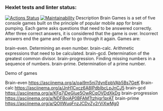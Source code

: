 ### Hexlet tests and linter status:
[![Actions Status](https://github.com/ILYA9090/frontend-project-44/workflows/hexlet-check/badge.svg)](https://github.com/ILYA9090/frontend-project-44/actions)
[![Maintainability](https://api.codeclimate.com/v1/badges/fa4a018621bbe9ba6a0c/maintainability)](https://codeclimate.com/github/ILYA9090/frontend-project-44/maintainability)
Description
Brain Games is a set of five console games built on the principle of popular mobile app for brain pumping. Each game asks questions that need to be answered correctly. After three correct answers, it is considered that the game is over. Incorrect answers end the game and offer to go through it again. Games are:

brain-even. Determining an even number.
brain-calc. Arithmetic expressions that need to be calculated.
brain-gcd. Determination of the greatest common divisor.
brain-progression. Finding missing numbers in a sequence of numbers.
brain-prime. Determination of a prime number.

Demo of games

Brain-even
https://asciinema.org/a/oai9m5ni7dynEpbVAb5Bs7GeK
Brain-calc
https://asciinema.org/a/JnH1Cxcz6A8lPdbIbcLpJnCJ5
brain-gcd
https://asciinema.org/a/KFq7jDeGlue5OwRCqOVDdXkDg
brain-progression
https://asciinema.org/a/NDFBoiAP0BFAMTtzhjgr1prAT
brain-prime
https://asciinema.org/a/QOlIWuqFnzJCDvZy2rViXwMg0
